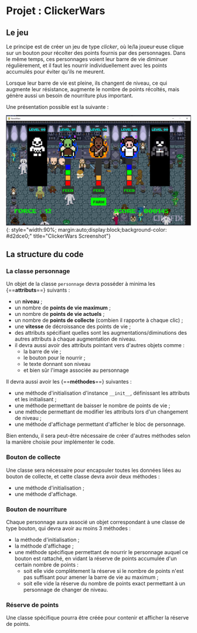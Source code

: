 # Projet : ClickerWars

## Le jeu

Le principe est de créer un jeu de type *clicker*, où le/la joueur·euse clique sur un bouton pour récolter des points fournis par des personnages. Dans le même temps, ces personnages voient leur barre de vie diminuer régulièrement, et il faut les nourrir individuellement avec les points accumulés pour éviter qu'ils ne meurent.

Lorsque leur barre de vie est pleine, ils changent de niveau, ce qui augmente leur résistance, augmente le nombre de points récoltés, mais génère aussi un besoin de nourriture plus important.

Une présentation possible est la suivante :

![ClickerWars Screenshot](ClickerWars_screenshot.png){: style="width:90%; margin:auto;display:block;background-color: #d2dce0;" title="ClickerWars Screenshot"}

## La structure du code

### La classe personnage

Un objet de la classe `personnage` devra posséder à minima les {==**attributs**==} suivants :

* un **niveau** ;
* un nombre de **points de vie maximum** ;
* un nombre de **points de vie actuels** ;
* un nombre de **points de collecte** (combien il rapporte à chaque clic) ;
* une **vitesse** de décroissance des points de vie ;
* des attributs spécifiant quelles sont les augmentations/diminutions des autres attributs à chaque augmentation de niveau.
* il devra aussi avoir des attributs pointant vers d'autres objets comme :
    * la barre de vie ;
    * le bouton pour le nourrir ;
    * le texte donnant son niveau
    * et bien sûr l'image associée au personnage

Il devra aussi avoir les {==**méthodes**==} suivantes :

* une méthode d'initialisation d'instance `__init__`, définissant les attributs et les initialisant ;
* une méthode permettant de baisser le nombre de points de vie ;
* une méthode permettant de modifier les attributs lors d'un changement de niveau ;
* une méthode d'affichage permettant d'afficher le bloc de personnage.

Bien entendu, il sera peut-être nécessaire de créer d'autres méthodes selon la manière choisie pour implémenter le code.

### Bouton de collecte

Une classe sera nécessaire pour encapsuler toutes les données liées au bouton de collecte, et cette classe devra avoir deux méthodes :

* une méthode d'initialisation ;
* une méthode d'affichage.

### Bouton de nourriture

Chaque personnage aura associé un objet correspondant à une classe de type bouton, qui devra avoir au moins 3 méthodes :

* la méthode d'initialisation ;
* la méthode d'affichage ;
* une méthode spécifique permettant de nourrir le personnage auquel ce bouton est rattaché, en vidant la réserve de points accumulée d'un certain nombre de points :
    * soit elle vide complètement la réserve si le nombre de points n'est pas suffisant pour amener la barre de vie au maximum ;
    * soit elle vide la réserve du nombre de points exact permettant à un personnage de changer de niveau.

### Réserve de points

Une classe spécifique pourra être créée pour contenir et afficher la réserve de points.
